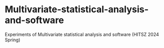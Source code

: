 # Multivariate-statistical-analysis-and-software
Experiments of Multivariate statistical analysis and software (HITSZ 2024 Spring)
